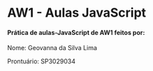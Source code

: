 # AW1 - Aulas JavaScript
<h4> Prática de aulas-JavaScript de AW1 feitos por:</h4>
<p> Nome: Geovanna da Silva Lima</p>
<p> Prontuário: SP3029034 </p>

